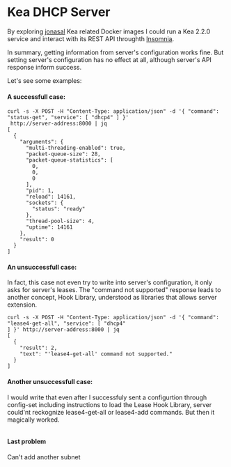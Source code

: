# Kea DHCP Server

By exploring [jonasal](https://hub.docker.com/u/jonasal) Kea related Docker images I could run a Kea 2.2.0 service and interact with its REST API throughth [Insomnia](https://insomnia.rest/products/insomnia).

In summary, getting information from server's configuration works fine. But setting server's configuration has no effect at all, although server's API response inform success.

Let's see some examples:

#### A successfull case:

```
curl -s -X POST -H "Content-Type: application/json" -d '{ "command": "status-get", "service": [ "dhcp4" ] }'
 http://server-address:8000 | jq
[
  {
    "arguments": {
      "multi-threading-enabled": true,
      "packet-queue-size": 28,
      "packet-queue-statistics": [
        0,
        0,
        0
      ],
      "pid": 1,
      "reload": 14161,
      "sockets": {
        "status": "ready"
      },
      "thread-pool-size": 4,
      "uptime": 14161
    },
    "result": 0
  }
]
```

#### An unsuccessfull case:

In fact, this case not even try to write into server's configuration, it only asks for server's leases. The "command not supported" response leads to another concept, Hook Library, understood as libraries that allows server extension.

```
curl -s -X POST -H "Content-Type: application/json" -d '{ "command": "lease4-get-all", "service": [ "dhcp4"
] }' http://server-address:8000 | jq
[
  {
    "result": 2,
    "text": "'lease4-get-all' command not supported."
  }
]
```

#### Another unsuccessfull case:

I would write that even after I successfuly sent a configurtion through config-set including instructions to load the Lease Hook Library, server could'nt reckognize lease4-get-all or lease4-add commands. But then it magically worked.
```

```
#### Last problem

Can't add another subnet